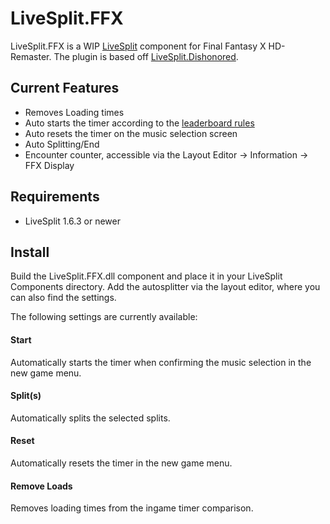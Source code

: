 LiveSplit.FFX 
==============

LiveSplit.FFX is a WIP [LiveSplit](http://livesplit.org/) component for Final Fantasy X HD-Remaster. The plugin is based off [LiveSplit.Dishonored](https://github.com/fatalis/LiveSplit.Dishonored).

Current Features
----------------
  * Removes Loading times
  * Auto starts the timer according to the [leaderboard rules](http://speedrun.com/ffx)
  * Auto resets the timer on the music selection screen
  * Auto Splitting/End
  * Encounter counter, accessible via the Layout Editor -> Information -> FFX Display

Requirements
------------
* LiveSplit 1.6.3 or newer

Install
-------
Build the LiveSplit.FFX.dll component and place it in your LiveSplit Components directory. Add the autosplitter via the layout editor, where you can also find the settings.

The following settings are currently available:

#### Start
Automatically starts the timer when confirming the music selection in the new game menu.

#### Split(s)
Automatically splits the selected splits.

#### Reset
Automatically resets the timer in the new game menu.

#### Remove Loads 
Removes loading times from the ingame timer comparison.

